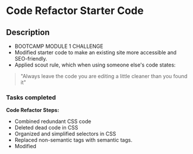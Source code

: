 
# Code Refactor Starter Code

## Description

- BOOTCAMP MODULE 1 CHALLENGE 
- Modified starter code to make an existing site more accessible and SEO-friendly.
- Applied scout rule, which when using someone else's code states:
> "Always leave the code you are editing a little cleaner than you found it"

### Tasks completed

**Code Refactor Steps:**
- Combined redundant CSS code
- Deleted dead code in CSS
- Organized and simplified selectors in CSS
- Replaced non-semantic <HTML> tags with semantic <HTML> tags.
- Modified <title> to be descriptive for SEO and accessibility.
- Added descriptive comments to HTML and CSS page

  
## Installation

To run this project, navigate to:

To view project, navigate to https://rmburgos.github.io/module1_challenge/


## Usage

![module1_challenge](https://github.com/rmburgos/module1_challenge/assets/97217944/acddd053-b5c3-42ff-b7e7-38691b86252a)

## Built With
* CSS
* HTML

## Credits

**This project used starter code provided by the instructors and TAs of the Rice University Coding Bootcamp, including Mateo Wallace, Mark Alfano, Gerard Mennella**

**STARTER CODE** downloaded from:
 <https://github.com/coding-boot-camp/urban-octo-telegram>

- Starter code contributors:
    - **Xander Rapstine**
        - <https://github.com/Xandromus>
        - <http://www.rapstine.com>
    - **George Yoo**
        - <https://github.com/Georgeyoo>
        - <https://www.linkedin.com/in/george-yoo/>

Tutorial instructions found here
[Tutorial link](https://bootcampspot.instructure.com/courses/6708/assignments/80706?module_item_id=1263985)

Additional resources include:
- <https://www.w3schools.com/cssref/css_selectors.php>
- <https://developer.mozilla.org/en-US/docs/Web/CSS/CSS_Box_Model>
- <https://developer.mozilla.org/en-US/docs/Learn/CSS/Building_blocks/The_box_model>
- <https://coding-boot-camp.github.io/full-stack/git/getting-started-with-git>
- <https://coding-boot-camp.github.io/full-stack/github/professional-readme-guide>

## License

Distributed under the MIT License. See LICENSE.txt for more information.



